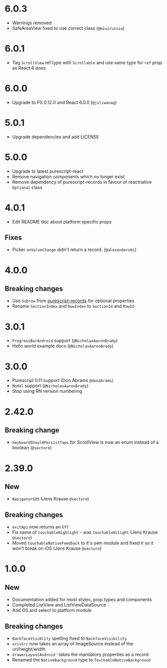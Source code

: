 # 6.0.3
  - Warnings removed
  - SafeAreaView fixed to use correct class (`@miuirussia`)

# 6.0.1
  - Tag `ScrollView` ref type with `Scrollable` and
    use same type for `ref` prop as React 6 does

# 6.0.0
  - Upgrade to PS 0.12.0 and React 6.0.0 (`@jvliwanag`)

# 5.0.1
  - Upgrade dependencies and add LICENSE

# 5.0.0

  - Upgrade to latest purescript-react
  - Remove navigation components which no longer exist
  - Remove dependency of purescript-records in favour of reactnative `Optional` class

# 4.0.1

  - Edit README doc about platform specific props

## Fixes
 - Picker `onValueChange` didn't return a record. (`@alexanderobi`)

# 4.0.0

## Breaking changes

 - Use `Subrow` from [purescript-records](https://github.com/doolse/purescript-records) for optional properties
 - Rename `SectionIndex` and `RowIndex` to `SectionId` and `RowId`

# 3.0.1
 - `ProgressBarAndroid` support (`@NicholasAaronBrady`)
 - Hello world example docs (`@NicholasAaronBrady`)

# 3.0.0

- Purescript 0.11 support (Don Abrams `@donabrams`)
- `Modal` support (`@NicholasAaronBrady`)
- Stop using RN version numbering

# 2.42.0

## Breaking change

- `keyboardShouldPersistTaps` for ScrollView is now an enum instead of a boolean (`@sectore`)

# 2.39.0

## New

- `NavigatorIOS` (Jens Krause `@sectore`)

## Breaking changes

- `exitApi` now returns an `Eff`
- Fix name of `touchableHighlight` - was `touchableHilight` (Jens Krause `@sectore`)
- Moved `touchableNativeFeedback` to it's own module and fixed it so it won't break on iOS (Jens Krause `@sectore`)

# 1.0.0

## New

- Documentation added for most styles, prop types and components
- Completed ListView and ListViewDataSource
- Add OS and select to platform module

## Breaking changes

- `BackfaceVisiblity` spelling fixed to `BackfaceVisibility`
- `urisSrc` now takes an array of ImageSource instead of the uri/height/width
- `drawerLayoutAndroid'` takes the mandatory properties as a record
- Renamed the `NativeBackground` type to `TouchableNativeBackground`
